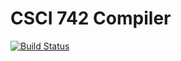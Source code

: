 # CSCI 742 Compiler

[![Build Status](https://travis-ci.com/nicholastmosher/csci-compiler.svg?token=SAsHwf1pH4QtncEYs9HJ&branch=master)](https://travis-ci.com/nicholastmosher/csci-compiler)
